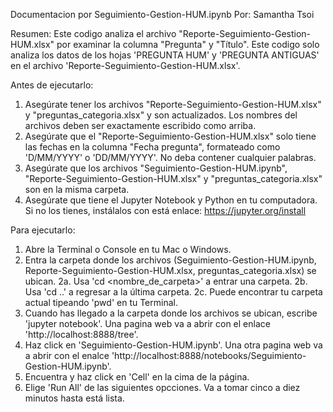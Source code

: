 Documentacion por Seguimiento-Gestion-HUM.ipynb
Por: Samantha Tsoi

Resumen:
Este codigo analiza el archivo "Reporte-Seguimiento-Gestion-HUM.xlsx" por examinar la columna "Pregunta" y "Título". 
Este codigo solo analiza los datos de los hojas 'PREGUNTA HUM' y 'PREGUNTA ANTIGUAS' en el archivo 'Reporte-Seguimiento-Gestion-HUM.xlsx'.




Antes de ejecutarlo:
1. Asegúrate tener los archivos "Reporte-Seguimiento-Gestion-HUM.xlsx" y "preguntas_categoria.xlsx" y son actualizados. Los nombres del archivos deben ser exactamente escribido como arriba.
2. Asegúrate que el "Reporte-Seguimiento-Gestion-HUM.xlsx" solo tiene las fechas en la columna "Fecha pregunta", formateado como 'D/MM/YYYY' o 'DD/MM/YYYY'. No deba contener cualquier palabras.
3. Asegúrate que los archivos "Seguimiento-Gestion-HUM.ipynb", "Reporte-Seguimiento-Gestion-HUM.xlsx" y "preguntas_categoria.xlsx" son en la misma carpeta.
4. Asegúrate que tiene el Jupyter Notebook y Python en tu computadora. Si no los tienes, instálalos con está enlace: https://jupyter.org/install

Para ejecutarlo:
1. Abre la Terminal o Console en tu Mac o Windows.
2. Entra la carpeta donde los archivos (Seguimiento-Gestion-HUM.ipynb, Reporte-Seguimiento-Gestion-HUM.xlsx, preguntas_categoria.xlsx) se ubican.
	2a. Usa 'cd <nombre_de_carpeta>' a entrar una carpeta.
	2b. Usa 'cd ..' a regresar a la última carpeta.
	2c. Puede encontrar tu carpeta actual tipeando 'pwd' en tu Terminal.
3. Cuando has llegado a la carpeta donde los archivos se ubican, escribe 'jupyter notebook'. Una pagina web va a abrir con el enlace 'http://localhost:8888/tree'.
4. Haz click en 'Seguimiento-Gestion-HUM.ipynb'. Una otra pagina web va a abrir con el enalce 'http://localhost:8888/notebooks/Seguimiento-Gestion-HUM.ipynb'.
5. Encuentra y haz click en 'Cell' en la cima de la página.
6. Elige 'Run All' de las siguientes opcciones. Va a tomar cinco a diez minutos hasta está lista.
